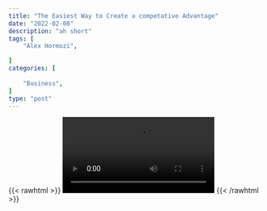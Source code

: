 ```yaml
---
title: "The Easiest Way to Create a competative Advantage"
date: "2022-02-08"
description: "ah short"
tags: [
    "Alex Hormozi",

]
categories: [
    
    "Business",
]
type: "post"
---
```

{{< rawhtml >}}
    <video width="auto" height="auto" controls>
        <source src="https://clips.dev00ps.com/Alex%20Hormozi/The%20EASIEST%20way%20to%20create%20a%20Competitive%20Advantage%20For%20Your%20Business.mp4" type="video/mp4"> 
    </video>
{{< /rawhtml >}}